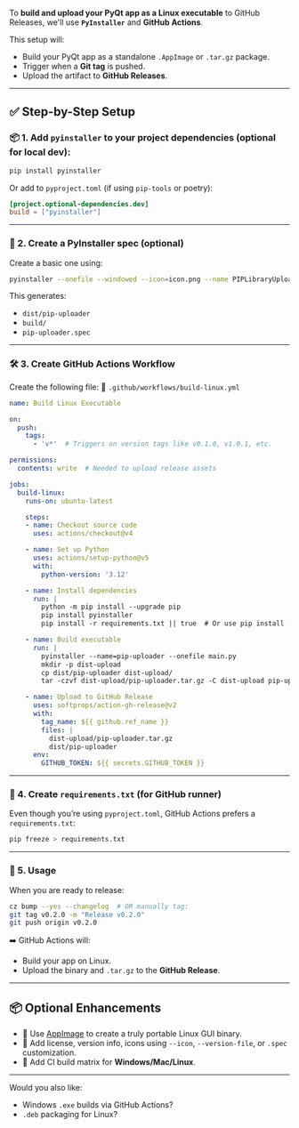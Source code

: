 To **build and upload your PyQt app as a Linux executable** to GitHub Releases, we'll use **`PyInstaller`** and **GitHub Actions**.

This setup will:

* Build your PyQt app as a standalone `.AppImage` or `.tar.gz` package.
* Trigger when a **Git tag** is pushed.
* Upload the artifact to **GitHub Releases**.

---

## ✅ Step-by-Step Setup

### 📦 1. Add `pyinstaller` to your project dependencies (optional for local dev):

```bash
pip install pyinstaller
```

Or add to `pyproject.toml` (if using `pip-tools` or poetry):

```toml
[project.optional-dependencies.dev]
build = ["pyinstaller"]
```

---

### 🧰 2. Create a PyInstaller spec (optional)

Create a basic one using:

```bash
pyinstaller --onefile --windowed --icon=icon.png --name PIPLibraryUploader main.py

```

This generates:

* `dist/pip-uploader`
* `build/`
* `pip-uploader.spec`

---

### 🛠️ 3. Create GitHub Actions Workflow

Create the following file:
📁 `.github/workflows/build-linux.yml`

```yaml
name: Build Linux Executable

on:
  push:
    tags:
      - 'v*'  # Triggers on version tags like v0.1.0, v1.0.1, etc.

permissions:
  contents: write  # Needed to upload release assets

jobs:
  build-linux:
    runs-on: ubuntu-latest

    steps:
    - name: Checkout source code
      uses: actions/checkout@v4

    - name: Set up Python
      uses: actions/setup-python@v5
      with:
        python-version: '3.12'

    - name: Install dependencies
      run: |
        python -m pip install --upgrade pip
        pip install pyinstaller
        pip install -r requirements.txt || true  # Or use pip install .[build]

    - name: Build executable
      run: |
        pyinstaller --name=pip-uploader --onefile main.py
        mkdir -p dist-upload
        cp dist/pip-uploader dist-upload/
        tar -czvf dist-upload/pip-uploader.tar.gz -C dist-upload pip-uploader

    - name: Upload to GitHub Release
      uses: softprops/action-gh-release@v2
      with:
        tag_name: ${{ github.ref_name }}
        files: |
          dist-upload/pip-uploader.tar.gz
          dist/pip-uploader
      env:
        GITHUB_TOKEN: ${{ secrets.GITHUB_TOKEN }}
```

---

### 📁 4. Create `requirements.txt` (for GitHub runner)

Even though you’re using `pyproject.toml`, GitHub Actions prefers a `requirements.txt`:

```bash
pip freeze > requirements.txt
```

---

### 🏁 5. Usage

When you are ready to release:

```bash
cz bump --yes --changelog  # OR manually tag:
git tag v0.2.0 -m "Release v0.2.0"
git push origin v0.2.0
```

➡️ GitHub Actions will:

* Build your app on Linux.
* Upload the binary and `.tar.gz` to the **GitHub Release**.

---

## 📦 Optional Enhancements

* 🧊 Use [AppImage](https://appimage.org/) to create a truly portable Linux GUI binary.
* 📜 Add license, version info, icons using `--icon`, `--version-file`, or `.spec` customization.
* 🧪 Add CI build matrix for **Windows/Mac/Linux**.

---

Would you also like:

* Windows `.exe` builds via GitHub Actions?
* `.deb` packaging for Linux?
